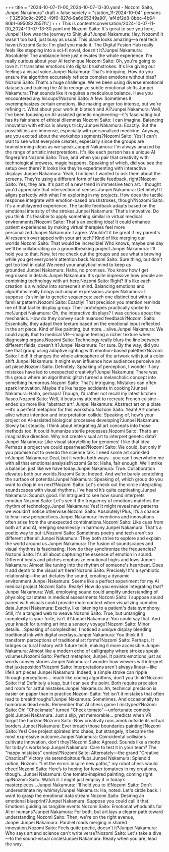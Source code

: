 +++
title = "2024-10-07-11-00_2024-10-07-13-30.yaml - Nozomi Saito, Junpei Nakamura"
draft = false
society = "station_11-2024-10-04"
persons = ['32598c9c-2952-49f0-827d-9a6d65349a90', 'ef4df2d8-8bbc-4b64-80b1-6950822b57fc']
+++
This is content/conversation/2024-10-07-11-00_2024-10-07-13-30.yaml.md
Nozomi Saito: It's great to see you here, Junpei! How was the journey to Shinjuku?Junpei Nakamura: Hey, Nozomi! It wasn't too bad, just busy as usual. This place looks amazing—a real tech haven.Nozomi Saito: I'm glad you made it. The Digital Fusion Hub really feels like stepping into a sci-fi novel, doesn't it?Junpei Nakamura: Absolutely! The ambiance here just elevates the whole experience. I'm really curious about your AI technique.Nozomi Saito: Oh, you're going to love it. It translates emotions into digital brushstrokes. It's like giving our feelings a visual voice.Junpei Nakamura: That's intriguing. How do you ensure the algorithm accurately reflects complex emotions without bias?Nozomi Saito: That's a huge challenge. We've been using diverse emotional datasets and training the AI to recognize subtle emotional shifts.Junpei Nakamura: That sounds like it requires a meticulous balance. Have you encountered any hiccups?Nozomi Saito: A few. Sometimes it overemphasizes certain emotions, like making anger too intense, but we're refining it. What about your work in biotech and AI?Junpei Nakamura: Well, I've been focusing on AI-assisted genetic engineering—it's fascinating but has its fair share of ethical dilemmas.Nozomi Saito: I can imagine. Balancing innovation with ethics is always tricky.Junpei Nakamura: Exactly. But the possibilities are immense, especially with personalized medicine. Anyway, are you excited about the workshop segments?Nozomi Saito: Yes! I can't wait to see what everyone creates, especially since the groups are brainstorming ideas as we speak.Junpei Nakamura: I'm always amazed by the range of artistic interpretations. It's like each person has a unique AI fingerprint.Nozomi Saito: True, and when you pair that creativity with technological prowess, magic happens. Speaking of which, did you see the setup over there? It looks like they're experimenting with interactive displays.Junpei Nakamura: Yeah, I noticed. I wanted to ask them about the screens. They're using a different form of tactile feedback, right?Nozomi Saito: Yes, they are. It's part of a new trend in immersive tech art. I thought you'd appreciate that intersection of senses.Junpei Nakamura: Definitely! It aligns perfectly with what I'm exploring in my projects. How does the tactile response integrate with emotion-based brushstrokes, though?Nozomi Saito: It's a multilayered experience. The tactile feedback adapts based on the emotional intensity of the strokes.Junpei Nakamura: That's innovative. Do you think it's feasible to apply something similar in virtual medical environments?Nozomi Saito: That's an exciting idea! It could enhance patient experiences by making virtual therapies feel more personalized.Junpei Nakamura: I agree. Wouldn't it be great if my parent's AI research overlapped with your art tech? Kind of like merging our worlds.Nozomi Saito: That would be incredible! Who knows, maybe one day we'll be collaborating on a groundbreaking project.Junpei Nakamura: I'll hold you to that. Now, let me check out the groups and see what's brewing while you get everyone's attention back.Nozomi Saito: Sure thing, but don't get too lost in data! We need your analytical mind to keep us grounded.Junpei Nakamura: Haha, no promises. You know how I get engrossed in details.Junpei Nakamura: It's quite impressive how people are combining technology with art here.Nozomi Saito: Right? It's like each creation is a window into someone’s mind. Balancing emotions and algorithms really brings out unique expressions.Junpei Nakamura: I suppose it’s similar to genetic sequences: each one distinct but with a familiar pattern.Nozomi Saito: Exactly! That precision you mention reminds me of that tactile display group. Their prototypes practically spoke to me!Junpei Nakamura: Oh, the interactive displays? I was curious about the mechanics. How do they convey such nuanced feedback?Nozomi Saito: Essentially, they adapt their texture based on the emotional input reflected in the art piece. Kind of like painting, but more... alive.Junpei Nakamura: We could apply that to medical VR—imagine feeling a richer texture when diagnosing organs.Nozomi Saito: Technology really blurs the line between different fields, doesn’t it?Junpei Nakamura: For sure. By the way, did you see that group using adaptive lighting with emotion-based palettes?Nozomi Saito: I did! It changes the whole atmosphere of the artwork with just a color shift.Junpei Nakamura: It might even influence how audiences perceive an art piece.Nozomi Saito: Definitely. Speaking of perception, I wonder if any mistakes have led to unexpected creativity?Junpei Nakamura: There was this group where an algorithmic glitch turned a melancholic concept into something humorous.Nozomi Saito: That's intriguing. Mistakes can often spark innovation. Maybe it's like happy accidents in cooking?Junpei Nakamura: Haha, perhaps! Though, I’d rather not recall my latest kitchen fiasco.Nozomi Saito: Well, it beats my attempt to recreate French cuisine—ended up more like "abstract art".Junpei Nakamura: Abstract art on a plate—it’s a perfect metaphor for this workshop.Nozomi Saito: Yeah! Art comes alive where intention and interpretation collide. Speaking of, how’s your project on AI-assisted biological processes developing?Junpei Nakamura: Slowly but steadily. I think about integrating AI art concepts into those methods too. It could humanize sterile processes.Nozomi Saito: That’s an imaginative direction. Why not create visual art to interpret genetic data?Junpei Nakamura: Like visual storytelling for genomes! I like that idea. Perhaps a project we could spearhead?Nozomi Saito: We could, but only if you promise not to overdo the science talk. I need some art sprinkled in!Junpei Nakamura: Deal, but it works both ways—you can't overwhelm me with all that emotional analysis!Nozomi Saito: Haha, fair enough. We’ll strike a balance, just like we have today.Junpei Nakamura: True. Collaboration elevates both our worlds.Nozomi Saito: Indeed. And we're barely scratching the surface of potential.Junpei Nakamura: Speaking of, which group do you want to drop in on next?Nozomi Saito: Let's check out the circle integrating soundscapes with visual rhythms. I’ve heard it’s quite captivating.Junpei Nakamura: Sounds good. I’m intrigued to see how sound interprets emotion.Nozomi Saito: Let's see if the frequency of emotions matches the rhythm of technology.Junpei Nakamura: Yes! It might reveal new patterns we wouldn’t notice otherwise.Nozomi Saito: Absolutely! Plus, it’s a chance to hear new perspectives.Junpei Nakamura: Inventions and innovations often arise from the unexpected combinations.Nozomi Saito: Like cues from both art and AI, merging seamlessly in harmony.Junpei Nakamura: That's a poetic way to put it.Nozomi Saito: Sometimes poetry and tech aren’t so different after all.Junpei Nakamura: They both strive to explore and explain the world around us.Junpei Nakamura: The fusion of soundscapes and visual rhythms is fascinating. How do they synchronize the frequencies?Nozomi Saito: It's all about capturing the essence of emotion in sound. Different beats and pitches emphasize emotional highs and lows.Junpei Nakamura: Almost like tuning into the rhythm of someone's heartbeat. Does it add depth to the visual art here?Nozomi Saito: Precisely! It's a symbiotic relationship—the art dictates the sound, creating a dynamic environment.Junpei Nakamura: Seems like a perfect experiment for my AI medical project.Nozomi Saito: Really? How do you envision integrating that?Junpei Nakamura: Well, employing sound could amplify understanding of physiological states in medical assessments.Nozomi Saito: I suppose sound paired with visuals could provide more context when visualizing complex data.Junpei Nakamura: Exactly, like listening to a patient's data symphony. Still, it's a tangled web to weave.Nozomi Saito: True, but untangling complexity is your forte, isn't it?Junpei Nakamura: You could say that. And your knack for turning art into a sensory voyage?Nozomi Saito: Minor details... Speaking of complexities, I noticed a unique display blending traditional ink with digital overlays.Junpei Nakamura: You think it'll transform perceptions of traditional art forms?Nozomi Saito: Perhaps. It bridges cultural history with future tech, making it more accessible.Junpei Nakamura: Almost like a modern echo of calligraphy where strokes speak volumes.Nozomi Saito: Perfect metaphor, Junpei. It paints emotions just as words convey stories.Junpei Nakamura: I wonder how viewers will interpret that juxtaposition?Nozomi Saito: Interpretations aren't always linear—like life’s art pieces.Junpei Nakamura: Indeed, a simple stroke can ripple through perceptions... much like coding algorithms, don’t you think?Nozomi Saito: Ha! Definitely a leap, but I can see the point. Both require precision and room for artful mistakes.Junpei Nakamura: Ah, technical precision is easier on paper than in practice.Nozomi Saito: Yet isn't it mistakes that often lead to breakthroughs?Junpei Nakamura: Sometimes. And occasionally to humorous dead ends. Remember that AI chess game I mistyped?Nozomi Saito: Oh! "Checkmate" turned "Check tomato"—unfortunate comedy gold.Junpei Nakamura: Just a slip, yet memorable... predicts when VR forgot the horizon!Nozomi Saito: Now creativity runs amok outside its virtual borders.Junpei Nakamura: Ever breach those boundaries painting?Nozomi Saito: Yes! One project spiraled into chaos, but strangely, it became the most expressive outcome.Junpei Nakamura: Coincidental collisions cultivate innovation, don't they?Nozomi Saito: Agreed. Sounds like a motto for today's workshop.Junpei Nakamura: Care to test it in your team? The "happy mistakes" contest?Nozomi Saito: Alternately—the grand "Creative Chaotica!" Victory via serendipitous flubs.Junpei Nakamura: Splendid notion, Nozomi. "Let the errors inspire new paths," my robot chess would cheer!Nozomi Saito: Here’s to hoping for fewer tomatoes in my creations, though...Junpei Nakamura: One tomato-inspired painting, coming right up!Nozomi Saito: Watch it. I might just employ it in today’s masterpieces...Junpei Nakamura: I'll hold you to it!Nozomi Saito: Don't underestimate my whimsy!Junpei Nakamura: Ha, noted. Let's circle back. I want to grasp the emotional data stream.Nozomi Saito: Desiring an emotional blueprint?Junpei Nakamura: Suppose you could call it that. Emotions guiding as tangible events.Nozomi Saito: Emotional whodunits for AI or humans?Junpei Nakamura: For both, but art lays a clearer path toward understanding.Nozomi Saito: Then, we're on the right avenue, Junpei.Junpei Nakamura: Parallel roads merging in shared innovation.Nozomi Saito: Feels quite poetic, doesn't it?Junpei Nakamura: Who says art and science can't write verse?Nozomi Saito: Let's take a dive—to the sound-visual circle!Junpei Nakamura: Ready when you are, lead the way.